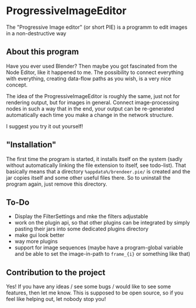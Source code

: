 # ProgressiveImageEditor
The "Progressive Image editor" (or short PIE) is a programm to edit images in a non-destructive way

## About this program
Have you ever used Blender? Then maybe you got fascinated from the Node Editor, like it happened to me. The possibility to connect everything with everything, creating data-flow paths as you wish, is a very nice concept. 

The idea of the ProgressiveImageEditor is roughly the same, just not for rendering output, but for images in general. Connect image-processing nodes in such a way that in the end, your output can be re-generated automatically each time you make a change in the network structure.

I suggest you try it out yourself!

## "Installation"
The first time the program is started, it installs itself on the system (sadly without automatically linking the file extension to itself, see todo-list). That basically means that a directory `%appdata%/brendeer.pie/` is created and the jar copies itself and some other useful files there. So to uninstall the program again, just remove this directory.

## To-Do
 - Display the FilterSettings and mke the filters adjustable
 - work on the plugin api, so that other plugins can be integrated by simply pasting their jars into some dedicated plugins directory
 - make gui look better
 - way more plugins
 - support for image sequences (maybe have a program-global variable and be able to set the image-in-path to `frame_{i}` or something like that)

## Contribution to the project
Yes! If you have any ideas / see some bugs / would like to see some features, then let me know. This is supposed to be open source, so if you feel like helping out, let nobody stop you!
